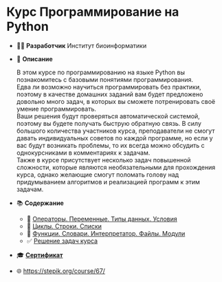 # Курс Программирование на Python
* :technologist: **Разработчик** Институт биоинформатики 

* 📝 **Описание**

	В этом курсе по программированию на языке Python вы познакомитесь с базовыми понятиями программирования.  
Едва ли возможно научиться программировать без практики, поэтому в качестве домашних заданий вам будет предложено довольно много задач, в которых вы сможете потренировать своё умение программировать.  
Ваши решения будут проверяться автоматической системой, поэтому вы будете получать быструю обратную связь. В силу большого количества участников курса, преподаватели не смогут давать индивидуальных советов по каждой программе, но если у вас будут возникать проблемы, то их всегда можно обсудить с однокурсниками в комментариях к задачам.  
Также в курсе присутствует несколько задач повышенной сложности, которые являются необязательными для прохождения курса, однако желающие смогут поломать голову над придумыванием алгоритмов и реализацией программ к этим задачам.

* :books: **Содержание**
	* :book: [Операторы. Переменные. Типы данных. Условия](https://onedrive.live.com/?authkey=%21AJp6iDNkFPi7cos&cid=334D0964A644C8BA&id=334D0964A644C8BA%211135162&parId=334D0964A644C8BA%211135161&o=OneUp)
	* :book: [Циклы. Строки. Списки](https://onedrive.live.com/?authkey=%21AJp6iDNkFPi7cos&cid=334D0964A644C8BA&id=334D0964A644C8BA%211135164&parId=334D0964A644C8BA%211135161&o=OneUp)
	* :book: [Функции. Словари. Интерпретатор. Файлы. Модули](https://onedrive.live.com/?authkey=%21AJp6iDNkFPi7cos&cid=334D0964A644C8BA&id=334D0964A644C8BA%211135163&parId=334D0964A644C8BA%211135161&o=OneUp)
	* :white_check_mark: [Решение задач курса](https://github.com/pilyay/python-programming-course-by-bioinformatics-institute/blob/master/python-programming.ipynb)
	
* :mortar_board: [**Сертификат**](https://github.com/pilyay/python-programming-course-by-bioinformatics-institute/blob/master/certificate.pdf)

* :globe_with_meridians: <https://stepik.org/course/67/>